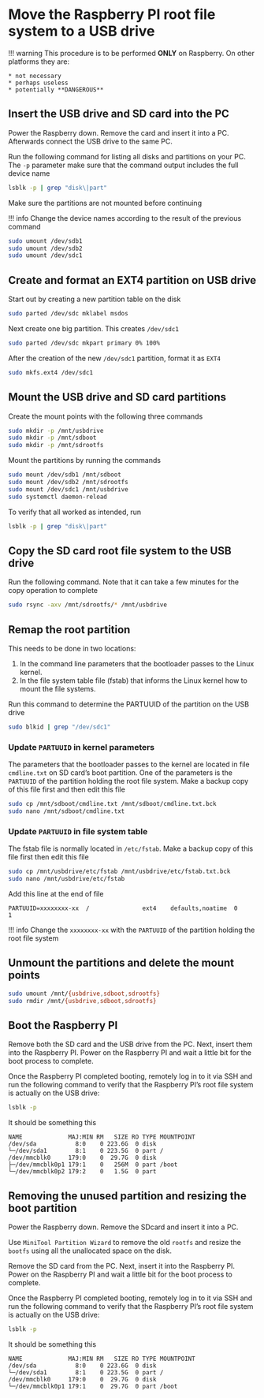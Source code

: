 # Move the Raspberry PI root file system to a USB drive

!!! warning
    This procedure is to be performed **ONLY** on Raspberry. On other platforms they are:

    * not necessary
    * perhaps useless
    * potentially **DANGEROUS**

## Insert the USB drive and SD card into the PC

Power the Raspberry down. Remove the card and insert it into a PC. Afterwards connect the USB drive to the same PC.

Run the following command for listing all disks and partitions on your PC. The `-p` parameter make sure that the command output includes the full device name

``` sh
lsblk -p | grep "disk\|part"
```

Make sure the partitions are not mounted before continuing

!!! info
    Change the device names according to the result of the previous command

``` sh
sudo umount /dev/sdb1
sudo umount /dev/sdb2
sudo umount /dev/sdc1
```

## Create and format an EXT4 partition on USB drive

Start out by creating a new partition table on the disk

``` sh
sudo parted /dev/sdc mklabel msdos
```

Next create one big partition. This creates `/dev/sdc1`

``` sh
sudo parted /dev/sdc mkpart primary 0% 100%
```

After the creation of the new `/dev/sdc1` partition, format it as `EXT4`

``` sh
sudo mkfs.ext4 /dev/sdc1
```

## Mount the USB drive and SD card partitions

Create the mount points with the following three commands

``` sh
sudo mkdir -p /mnt/usbdrive
sudo mkdir -p /mnt/sdboot
sudo mkdir -p /mnt/sdrootfs
```

Mount the partitions by running the commands

``` sh
sudo mount /dev/sdb1 /mnt/sdboot
sudo mount /dev/sdb2 /mnt/sdrootfs
sudo mount /dev/sdc1 /mnt/usbdrive
sudo systemctl daemon-reload
```

To verify that all worked as intended, run

``` sh
lsblk -p | grep "disk\|part"
```

## Copy the SD card root file system to the USB drive

Run the following command. Note that it can take a few minutes for the copy operation to complete

``` sh
sudo rsync -axv /mnt/sdrootfs/* /mnt/usbdrive
```

## Remap the root partition

This needs to be done in two locations:

1. In the command line parameters that the bootloader passes to the Linux kernel.
2. In the file system table file (fstab) that informs the Linux kernel how to mount the file systems.

Run this command to determine the PARTUUID of the partition on the USB drive

``` sh
sudo blkid | grep "/dev/sdc1"
```

### Update `PARTUUID` in kernel parameters

The parameters that the bootloader passes to the kernel are located in file `cmdline.txt` on SD card’s boot partition. One of the parameters is the `PARTUUID` of the partition holding the root file system. Make a backup copy of this file first and then edit this file

``` sh
sudo cp /mnt/sdboot/cmdline.txt /mnt/sdboot/cmdline.txt.bck
sudo nano /mnt/sdboot/cmdline.txt
```

### Update `PARTUUID` in file system table

The fstab file is normally located in `/etc/fstab`. Make a backup copy of this file first then edit this file

``` sh
sudo cp /mnt/usbdrive/etc/fstab /mnt/usbdrive/etc/fstab.txt.bck
sudo nano /mnt/usbdrive/etc/fstab
```

Add this line at the end of file

``` text
PARTUUID=xxxxxxxx-xx  /               ext4    defaults,noatime  0       1
```

!!! info
    Change the `xxxxxxxx-xx` with the `PARTUUID` of the partition holding the root file system

## Unmount the partitions and delete the mount points

``` sh
sudo umount /mnt/{usbdrive,sdboot,sdrootfs}
sudo rmdir /mnt/{usbdrive,sdboot,sdrootfs}
```

## Boot the Raspberry PI

Remove both the SD card and the USB drive from the PC. Next, insert them into the Raspberry PI. Power on the Raspberry PI and wait a little bit for the boot process to complete.

Once the Raspberry PI completed booting, remotely log in to it via SSH and run the following command to verify that the Raspberry PI’s root file system is actually on the USB drive:

``` sh
lsblk -p
```

It should be something this

``` terminal hl_lines="3 5"
NAME             MAJ:MIN RM   SIZE RO TYPE MOUNTPOINT
/dev/sda           8:0    0 223.6G  0 disk
└─/dev/sda1        8:1    0 223.5G  0 part /
/dev/mmcblk0     179:0    0  29.7G  0 disk
├─/dev/mmcblk0p1 179:1    0   256M  0 part /boot
└─/dev/mmcblk0p2 179:2    0   1.5G  0 part
```

## Removing the unused partition and resizing the boot partition

Power the Raspberry down. Remove the SDcard and insert it into a PC.

Use `MiniTool Partition Wizard` to remove the old `rootfs` and resize the `bootfs` using all the unallocated space on the disk.

Remove the SD card from the PC. Next, insert it into the Raspberry PI. Power on the Raspberry PI and wait a little bit for the boot process to complete.

Once the Raspberry PI completed booting, remotely log in to it via SSH and run the following command to verify that the Raspberry PI’s root file system is actually on the USB drive:

``` sh
lsblk -p
```

It should be something this

``` terminal hl_lines="5"
NAME             MAJ:MIN RM   SIZE RO TYPE MOUNTPOINT
/dev/sda           8:0    0 223.6G  0 disk
└─/dev/sda1        8:1    0 223.5G  0 part /
/dev/mmcblk0     179:0    0  29.7G  0 disk
└─/dev/mmcblk0p1 179:1    0  29.7G  0 part /boot
```
